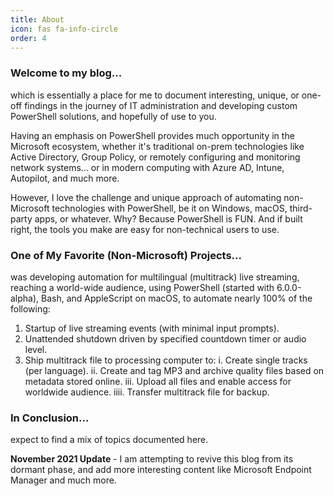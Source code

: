 ```yaml
---
title: About
icon: fas fa-info-circle
order: 4
---
```


### Welcome to my blog...
which is essentially a place for me to document interesting, unique, or one-off findings in the journey of IT administration and developing custom PowerShell solutions, and hopefully of use to you.

Having an emphasis on PowerShell provides much opportunity in the Microsoft ecosystem, whether it's traditional on-prem technologies like Active Directory, Group Policy, or remotely configuring and monitoring network systems... or in modern computing with Azure AD, Intune, Autopilot, and much more.

However, I love the challenge and unique approach of automating non-Microsoft technologies with PowerShell, be it on Windows, macOS, third-party apps, or whatever. Why? Because PowerShell is FUN. And if built right, the tools you make are easy for non-technical users to use.

### One of My Favorite (Non-Microsoft) Projects...
was developing automation for multilingual (multitrack) live streaming, reaching a world-wide audience, using PowerShell (started with 6.0.0-alpha), Bash, and AppleScript on macOS, to automate nearly 100% of the following:

1. Startup of live streaming events (with minimal input prompts).
2. Unattended shutdown driven by specified countdown timer or audio level.
3. Ship multitrack file to processing computer to:
 i. Create single tracks (per language).
 ii. Create and tag MP3 and archive quality files based on metadata stored online.
 iii. Upload all files and enable access for worldwide audience.
 iiii. Transfer multitrack file for backup.

### In Conclusion...

expect to find a mix of topics documented here.


**November 2021 Update** - I am attempting to revive this blog from its dormant phase, and add more interesting content like Microsoft Endpoint Manager and much more.
